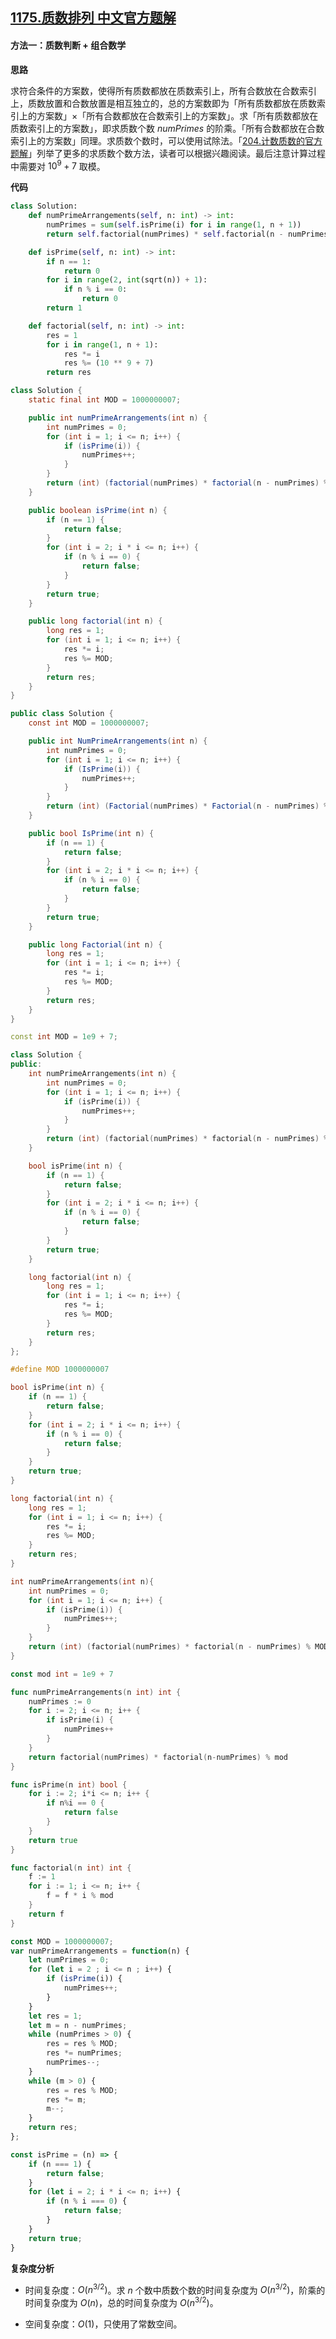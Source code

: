 ## [1175.质数排列 中文官方题解](https://leetcode.cn/problems/prime-arrangements/solutions/100000/zhi-shu-pai-lie-by-leetcode-solution-i6g1)

#### 方法一：质数判断 + 组合数学

**思路**

求符合条件的方案数，使得所有质数都放在质数索引上，所有合数放在合数索引上，质数放置和合数放置是相互独立的，总的方案数即为「所有质数都放在质数索引上的方案数」$\times$「所有合数都放在合数索引上的方案数」。求「所有质数都放在质数索引上的方案数」，即求质数个数 $\textit{numPrimes}$ 的阶乘。「所有合数都放在合数索引上的方案数」同理。求质数个数时，可以使用试除法。「[204.计数质数的官方题解](https://leetcode.cn/problems/count-primes/solution/ji-shu-zhi-shu-by-leetcode-solution/)」列举了更多的求质数个数方法，读者可以根据兴趣阅读。最后注意计算过程中需要对 $10^9+7$ 取模。

**代码**

```Python [sol1-Python3]
class Solution:
    def numPrimeArrangements(self, n: int) -> int:
        numPrimes = sum(self.isPrime(i) for i in range(1, n + 1))
        return self.factorial(numPrimes) * self.factorial(n - numPrimes) % (10 ** 9 + 7)

    def isPrime(self, n: int) -> int:
        if n == 1:
            return 0
        for i in range(2, int(sqrt(n)) + 1):
            if n % i == 0:
                return 0
        return 1

    def factorial(self, n: int) -> int:
        res = 1
        for i in range(1, n + 1):
            res *= i
            res %= (10 ** 9 + 7)
        return res
```

```Java [sol1-Java]
class Solution {
    static final int MOD = 1000000007;

    public int numPrimeArrangements(int n) {
        int numPrimes = 0;
        for (int i = 1; i <= n; i++) {
            if (isPrime(i)) {
                numPrimes++;
            }
        }
        return (int) (factorial(numPrimes) * factorial(n - numPrimes) % MOD);
    }

    public boolean isPrime(int n) {
        if (n == 1) {
            return false;
        }
        for (int i = 2; i * i <= n; i++) {
            if (n % i == 0) {
                return false;
            }
        }
        return true;
    }

    public long factorial(int n) {
        long res = 1;
        for (int i = 1; i <= n; i++) {
            res *= i;
            res %= MOD;
        }
        return res;
    }
}
```

```C# [sol1-C#]
public class Solution {
    const int MOD = 1000000007;

    public int NumPrimeArrangements(int n) {
        int numPrimes = 0;
        for (int i = 1; i <= n; i++) {
            if (IsPrime(i)) {
                numPrimes++;
            }
        }
        return (int) (Factorial(numPrimes) * Factorial(n - numPrimes) % MOD);
    }

    public bool IsPrime(int n) {
        if (n == 1) {
            return false;
        }
        for (int i = 2; i * i <= n; i++) {
            if (n % i == 0) {
                return false;
            }
        }
        return true;
    }

    public long Factorial(int n) {
        long res = 1;
        for (int i = 1; i <= n; i++) {
            res *= i;
            res %= MOD;
        }
        return res;
    }
}
```

```C++ [sol1-C++]
const int MOD = 1e9 + 7;

class Solution {
public:
    int numPrimeArrangements(int n) {
        int numPrimes = 0;
        for (int i = 1; i <= n; i++) {
            if (isPrime(i)) {
                numPrimes++;
            }
        }
        return (int) (factorial(numPrimes) * factorial(n - numPrimes) % MOD);
    }

    bool isPrime(int n) {
        if (n == 1) {
            return false;
        }
        for (int i = 2; i * i <= n; i++) {
            if (n % i == 0) {
                return false;
            }
        }
        return true;
    }

    long factorial(int n) {
        long res = 1;
        for (int i = 1; i <= n; i++) {
            res *= i;
            res %= MOD;
        }
        return res;
    }
};
```

```C [sol1-C]
#define MOD 1000000007

bool isPrime(int n) {
    if (n == 1) {
        return false;
    }
    for (int i = 2; i * i <= n; i++) {
        if (n % i == 0) {
            return false;
        }
    }
    return true;
}

long factorial(int n) {
    long res = 1;
    for (int i = 1; i <= n; i++) {
        res *= i;
        res %= MOD;
    }
    return res;
}

int numPrimeArrangements(int n){
    int numPrimes = 0;
    for (int i = 1; i <= n; i++) {
        if (isPrime(i)) {
            numPrimes++;
        }
    }
    return (int) (factorial(numPrimes) * factorial(n - numPrimes) % MOD);
}
```

```go [sol1-Golang]
const mod int = 1e9 + 7

func numPrimeArrangements(n int) int {
    numPrimes := 0
    for i := 2; i <= n; i++ {
        if isPrime(i) {
            numPrimes++
        }
    }
    return factorial(numPrimes) * factorial(n-numPrimes) % mod
}

func isPrime(n int) bool {
    for i := 2; i*i <= n; i++ {
        if n%i == 0 {
            return false
        }
    }
    return true
}

func factorial(n int) int {
    f := 1
    for i := 1; i <= n; i++ {
        f = f * i % mod
    }
    return f
}
```

```JavaScript [sol1-JavaScript]
const MOD = 1000000007;
var numPrimeArrangements = function(n) {
    let numPrimes = 0;
    for (let i = 2 ; i <= n ; i++) {
        if (isPrime(i)) {
            numPrimes++;
        }
    }
    let res = 1;
    let m = n - numPrimes;
    while (numPrimes > 0) {
        res = res % MOD;
        res *= numPrimes;
        numPrimes--;
    }
    while (m > 0) {
        res = res % MOD;
        res *= m;
        m--;
    }
    return res;
};

const isPrime = (n) => {
    if (n === 1) {
        return false;
    }
    for (let i = 2; i * i <= n; i++) {
        if (n % i === 0) {
            return false;
        }
    }
    return true;
}
```

**复杂度分析**

- 时间复杂度：$O(n^{3/2})$。求 $n$ 个数中质数个数的时间复杂度为 $O(n^{3/2})$，阶乘的时间复杂度为 $O(n)$，总的时间复杂度为 $O(n^{3/2})$。

- 空间复杂度：$O(1)$，只使用了常数空间。